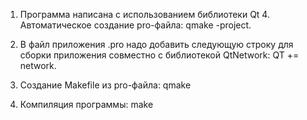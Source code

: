 1. Программа написана с использованием библиотеки Qt 4. 
   Автоматическое создание pro-файла: qmake -project.

2. В файл приложения .pro надо добавить следующую строку для сборки приложения
   совместно с библиотекой QtNetwork: QT += network.
   
3. Создание Makefile из pro-файла: qmake

4. Компиляция программы: make
